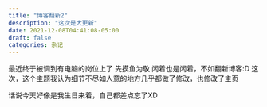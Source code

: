 ```yaml
---
title: "博客翻新2"
description: "这次是大更新"
date: 2021-12-08T04:41:08-05:00
draft: false
categories: 杂记
---
```


最近终于被调到有电脑的岗位上了
先摸鱼为敬
闲着也是闲着，不如翻新博客:D
这次，这个主题我认为细节不尽如人意的地方几乎都做了修改，也修改了主页

话说今天好像是我生日来着，自己都差点忘了XD